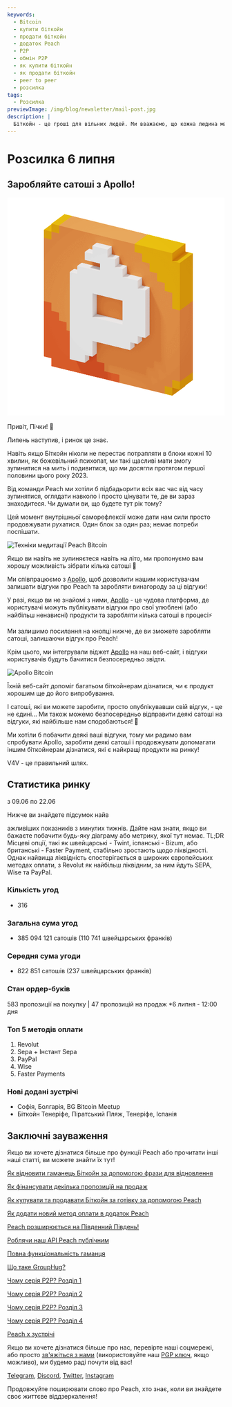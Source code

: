 ```yaml
---
keywords:
  - Bitcoin
  - купити біткойн
  - продати біткойн
  - додаток Peach
  - P2P
  - обмін P2P
  - як купити біткойн
  - як продати біткойн
  - peer to peer
  - розсилка
tags:
  - Розсилка
previewImage: /img/blog/newsletter/mail-post.jpg
description: |
  Біткойн - це гроші для вільних людей. Ми вважаємо, що кожна людина має право вибирати, якими грошима користуватися для зберігання свого багатства, результатів своєї праці, свого часу та енергії. Peach Bitcoin - найпростіша платформа для купівлі та продажу біткойну в режимі peer to peer. Місія Peach - внести свій внесок у поширення біткойну в руках людей.
---
```


# Розсилка 6 липня

## Заробляйте сатоші з Apollo!

![peachy peach bitcoin gif](/img/blog/newsletter/gif-peach.gif)

Привіт, Пічки! 🍑

Липень наступив, і ринок це знає.

Навіть якщо Біткойн ніколи не перестає потрапляти в блоки кожні 10 хвилин, як божевільний психопат, ми такі щасливі мати змогу зупинитися на мить і подивитися, що ми досягли протягом першої половини цього року 2023.

Від команди Peach ми хотіли б підбадьорити всіх вас час від часу зупинятися, оглядати навколо і просто цінувати те, де ви зараз знаходитеся. Чи думали ви, що будете тут рік тому?

Цей момент внутрішньої саморефлексії може дати нам сили просто продовжувати рухатися. Один блок за один раз; немає потреби поспішати.

![Техніки медитації Peach Bitcoin](https://img.mailinblue.com/5647291/images/content_library/original/64a677291de1ff5c3a31519d.jpg)

Якщо ви навіть не зупиняєтеся навіть на літо, ми пропонуємо вам хорошу можливість зібрати кілька сатоші 🤑

Ми співпрацюємо з [Apollo](https://heyapollo.com), щоб дозволити нашим користувачам залишати відгуки про Peach та заробляти винагороду за ці відгуки!

У разі, якщо ви не знайомі з ними, [Apollo](https://heyapollo.com) - це чудова платформа, де користувачі можуть публікувати відгуки про свої улюблені (або найбільш ненависні) продукти та заробляти кілька сатоші в процесі⚡

Ми залишимо посилання на кнопці нижче, де ви зможете заробляти сатоші, залишаючи відгук про Peach!

Крім цього, ми інтегрували віджет [Apollo](https://heyapollo.com) на наш веб-сайт, і відгуки користувачів будуть бачитися безпосередньо звідти.

![Apollo Bitcoin](https://img.mailinblue.com/5647291/images/content_library/original/64a67d44b27d7523353e499d.png)

Їхній веб-сайт допоміг багатьом біткойнерам дізнатися, чи є продукт хорошим ще до його випробування.

І сатоші, які ви можете заробити, просто опублікувавши свій відгук, - це не єдині... Ми також можемо безпосередньо відправити деякі сатоші на відгуки, які найбільше нам сподобаються! 🍑

Ми хотіли б побачити деякі ваші відгуки, тому ми радимо вам спробувати Apollo, заробити деякі сатоші і продовжувати допомагати іншим біткойнерам дізнатися, які є найкращі продукти на ринку!

V4V - це правильний шлях.

## Статистика ринку

з 09.06 по 22.06

Нижче ви знайдете підсумок найв

ажливіших показників з минулих тижнів. Дайте нам знати, якщо ви бажаєте побачити будь-яку діаграму або метрику, якої тут немає.
TL;DR
Місцеві опції, такі як швейцарські - Twint, іспанські - Bizum, або британські - Faster Payment, стабільно зростають щодо ліквідності.
Однак найвища ліквідність спостерігається в широких європейських методах оплати, з Revolut як найбільш ліквідним, за ним йдуть SEPA, Wise та PayPal.

### Кількість угод

- 316

### Загальна сума угод

- 385 094 121 сатошів (110 741 швейцарських франків)

### Середня сума угоди

- 822 851 сатошів (237 швейцарських франків)

### Стан ордер-буків

583 пропозиції на покупку | 47 пропозицій на продаж
\*6 липня - 12:00 дня

### Топ 5 методів оплати

1. Revolut
2. Sepa + Інстант Sepa
3. PayPal
4. Wise
5. Faster Payments

### Нові додані зустрічі

- Софія, Болгарія, BG Bitcoin Meetup
- Біткойн Тенеріфе, Піратський Пляж, Тенеріфе, Іспанія

## Заключні зауваження

Якщо ви хочете дізнатися більше про функції Peach або прочитати інші наші статті, ви можете знайти їх тут!

[Як відновити гаманець Біткойн за допомогою фрази для відновлення](https://peachbitcoin.com/uk/blog/how-to-restore-peach-wallet/)

[Як фінансувати декілька пропозицій на продаж](https://peachbitcoin.com/uk/blog/funding-multiple-sell-offers/)

[Як купувати та продавати Біткойн за готівку за допомогою Peach](https://peachbitcoin.com/uk/blog/how-to-buy-and-sell-bitcoin-with-cash-using-peach/)

[Як додати новий метод оплати в додаток Peach](https://peachbitcoin.com/uk/blog/how-to-add-a-payment-method/)

[Peach розширюється на Південний Південь!](https://peachbitcoin.com/uk/blog/peach-expands-to-the-global-south/)

[Роблячи наш API Peach публічним](https://peachbitcoin.com/uk/blog/making-our-peach-api-public/)

[Повна функціональність гаманця](https://peachbitcoin.com/uk/blog/full-wallet-functionality/)

[Що таке GroupHug?](https://peachbitcoin.com/uk/blog/group-hug/)

[Чому серія P2P? Розділ 1](https://peachbitcoin.com/uk/blog/why-p2p-chapter-1/)

[Чому серія P2P? Розділ 2](https://peachbitcoin.com/uk/blog/why-p2p-chapter-2/)

[Чому серія P2P? Розділ 3](https://peachbitcoin.com/uk/blog/why-p2p-chapter-3-circular-economies/)

[Чому серія P2P? Розділ 4](https://peachbitcoin.com/uk/blog/why-p2p-chapter-4-chains-of-trust/)

[Peach x зустрічі](https://peachbitcoin.com/uk/blog/peach-for-meetups/)

Якщо ви хочете дізнатися більше про нас, перевірте наші соцмережі, або просто [зв'яжіться з нами](mailto:hello@peachbitcoin.com) (використовуйте наш [PGP ключ](https://keys.openpgp.org/vks/v1/by-fingerprint/48339A19645E2E53488E0E5479E1B270FACD1BD2), якщо можливо), ми будемо раді почути від вас!

[Telegram](https://t.me/peachtopeach), [Discord](https://discord.gg/ypeHz3SW54), [Twitter](https://twitter.com/peachbitcoin), [Instagram](https://instagram.com/peachbitcoin)

Продовжуйте поширювати слово про Peach, хто знає, коли ви знайдете своє життєве віддзеркалення!
